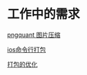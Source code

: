 # 工作中的需求

[pngquant 图片压缩](https://github.com/Nick19861111/work/tree/main/pngquant)

[ios命令行打包](https://github.com/Nick19861111/work/tree/main/ios)

[打包的优化](https://github.com/Nick19861111/work/tree/main/OptimizedPackaging)